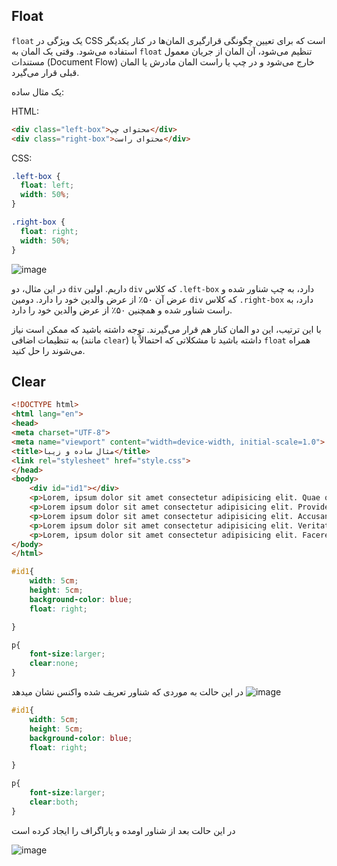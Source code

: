 ## Float
`float` یک ویژگی در CSS است که برای تعیین چگونگی قرارگیری المان‌ها در کنار یکدیگر استفاده می‌شود. وقتی یک المان به `float` تنظیم می‌شود، آن المان از جریان معمول مستندات (Document Flow) خارج می‌شود و در چپ یا راست المان مادرش یا المان قبلی قرار می‌گیرد.

یک مثال ساده:

HTML:

```html
<div class="left-box">محتوای چپ</div>
<div class="right-box">محتوای راست</div>
```

CSS:

```css
.left-box {
  float: left;
  width: 50%;
}

.right-box {
  float: right;
  width: 50%;
}
```
![image](https://github.com/milad6745/CSS/assets/113288076/40cd87fb-1395-41ed-b962-481815b59445)



در این مثال، دو `div` داریم. اولین `div` که کلاس `.left-box` دارد، به چپ شناور شده و عرض آن ۵۰٪ از عرض والدین خود را دارد. دومین `div` که کلاس `.right-box` دارد، به راست شناور شده و همچنین ۵۰٪ از عرض والدین خود را دارد.

با این ترتیب، این دو المان کنار هم قرار می‌گیرند. توجه داشته باشید که ممکن است نیاز به تنظیمات اضافی (مانند `clear`) داشته باشید تا مشکلاتی که احتمالاً با `float` همراه می‌شوند را حل کنید.


## Clear

```html
<!DOCTYPE html>
<html lang="en">
<head>
<meta charset="UTF-8">
<meta name="viewport" content="width=device-width, initial-scale=1.0">
<title>مثال ساده و زیبا</title>
<link rel="stylesheet" href="style.css">
</head>
<body>
    <div id="id1"></div>
    <p>Lorem, ipsum dolor sit amet consectetur adipisicing elit. Quae quam vitae magnam ipsum sequi exercitationem veritatis temporibus cupiditate voluptatum, atque ducimus esse delectus veniam. Ab rerum voluptatum voluptatibus officia dolorem!</p>
    <p>Lorem ipsum dolor sit amet consectetur adipisicing elit. Provident cupiditate optio placeat laudantium. Asperiores quisquam libero aut quaerat laboriosam commodi quae pariatur. Architecto nam nulla consequatur. Incidunt dolor praesentium veniam.</p>
    <p>Lorem ipsum dolor sit amet consectetur adipisicing elit. Accusantium veritatis possimus eos libero accusamus tempora inventore vero, animi numquam dignissimos assumenda natus quo eaque, sequi mollitia, ratione consequatur officiis magnam!</p>
    <p>Lorem ipsum dolor sit amet consectetur adipisicing elit. Veritatis sunt dolorem iusto quidem quia atque mollitia culpa deserunt iste porro facere fugiat repudiandae sed illum, obcaecati natus ullam alias. Adipisci?</p>
    <p>Lorem, ipsum dolor sit amet consectetur adipisicing elit. Facere iste blanditiis mollitia amet temporibus dolores. Distinctio pariatur dolore inventore unde totam itaque rerum aut quia laudantium. Cupiditate doloribus eius commodi.</p>
</body>
</html>
```
```css
#id1{
    width: 5cm;
    height: 5cm;
    background-color: blue;
    float: right;

}

p{
    font-size:larger;
    clear:none;
}
```
در این حالت به موردی که شناور تعریف شده واکنس نشان میدهد
![image](https://github.com/milad6745/CSS/assets/113288076/798c8e3e-e1b9-4d30-9c21-d69f9bed531f)

```css
#id1{
    width: 5cm;
    height: 5cm;
    background-color: blue;
    float: right;

}

p{
    font-size:larger;
    clear:both;
}
```

در این حالت بعد از شناور اومده و پاراگراف را ایجاد کرده است

![image](https://github.com/milad6745/CSS/assets/113288076/8e75f621-4af5-433b-bd3a-626cb9e63309)

